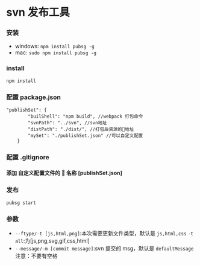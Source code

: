 # svn 发布工具

### 安装

*   windows: `npm install pubsg -g`
*   mac: `sudo npm install pubsg -g`

### install

`npm install`

### 配置 package.json

```
"publishSet": {
        "builShell": "npm build", //webpack 打包命令
        "svnPath": "../svn", //svn地址
        "distPath": "./dist/", //打包后资源的地址
        "mySet": "./publishSet.json" //可以自定义配置
    }
```

### 配置 .gitignore

#### 添加 自定义配置文件的  名称 [publishSet.json]

### 发布

`pubsg start`

### 参数

*   `--ftype/-t [js,html,png]`:本次需要更新文件类型，默认是 `js,html,css` `-t all`:为[js,png,svg,gif,css,html]
*   `--message/-m [commit message]`:svn 提交的 msg，默认是 `defaultMessage` 注意：不要有空格
